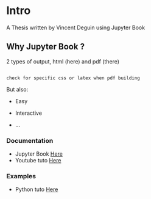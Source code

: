 # Intro

A Thesis written by Vincent Deguin using Jupyter Book

## Why Jupyter Book ?

2 types of output, html (here) and pdf (there)

```{warning}

check for specific css or latex when pdf building

```

But also:

- Easy 
- Interactive

- ...

### Documentation 

- Jupyter Book <a href="https://jupyterbook.org/intro.html" target="blank"> Here </a>
- Youtube tuto <a href="https://www.youtube.com/watch?v=lZ2FHTkyaMU&list=PLyI6N-dg7IpHaWwVjZa1nB86vWlvY9PdV&index=7&t=1201s" target="blank"> Here </a>

### Examples

- Python tuto <a href="https://www.tomasbeuzen.com/python-programming-for-data-science/chapters/chapter9-wrangling-advanced.html" target="blank"> Here </a>
